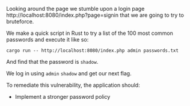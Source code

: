 Looking around the page we stumble upon a login page http://localhost:8080/index.php?page=signin that we are going to try to bruteforce.

We make a quick script in Rust to try a list of the 100 most common passwords and execute it like so:

`cargo run -- http://localhost:8080/index.php admin passwords.txt`

And find that the password is `shadow`.

We log in using `admin` `shadow` and get our next flag.

To remediate this vulnerability, the application should:
 - Implement a stronger password policy